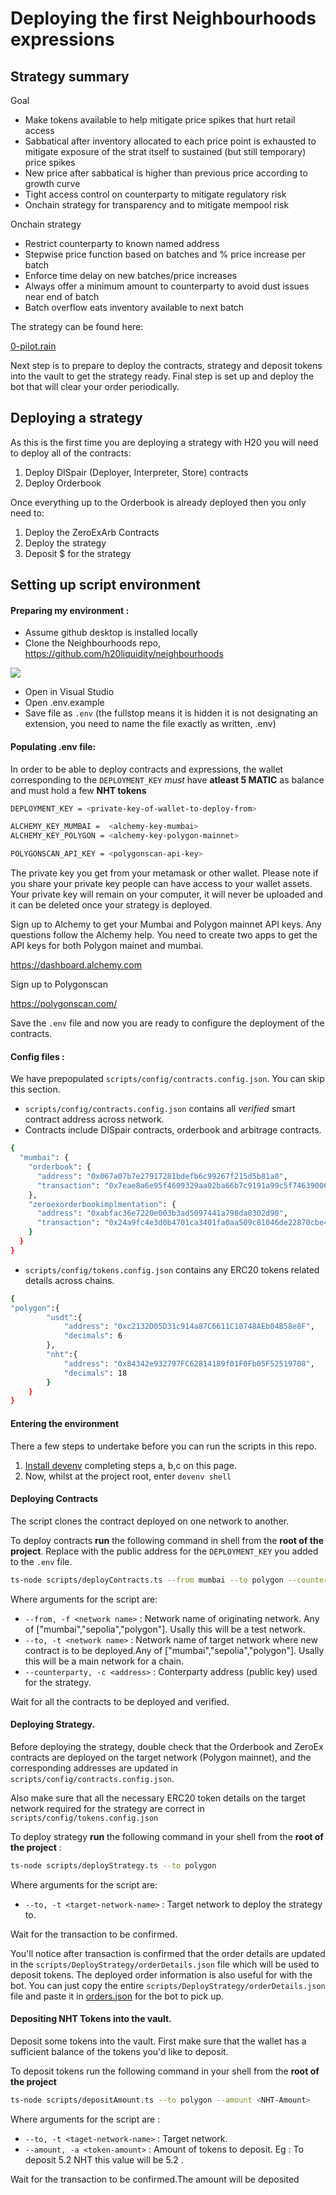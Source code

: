 # Deploying the first Neighbourhoods expressions

## Strategy summary

Goal

- Make tokens available to help mitigate price spikes that hurt retail access
- Sabbatical after inventory allocated to each price point is exhausted to mitigate exposure of the strat itself to sustained (but still temporary) price spikes
- New price after sabbatical is higher than previous price according to growth curve
- Tight access control on counterparty to mitigate regulatory risk
- Onchain strategy for transparency and to mitigate mempool risk

Onchain strategy

- Restrict counterparty to known named address
- Stepwise price function based on batches and % price increase per batch
- Enforce time delay on new batches/price increases
- Always offer a minimum amount to counterparty to avoid dust issues near end of batch
- Batch overflow eats inventory available to next batch

The strategy can be found here:

[0-pilot.rain](/src/0-pilot.rain)

Next step is to prepare to deploy the contracts, strategy and deposit tokens into the vault to get the strategy ready. Final step is set up and deploy the bot that will clear your order periodically.

## Deploying a strategy

As this is the first time you are deploying a strategy with H20 you will need to deploy all of the contracts:

1. Deploy DISpair (Deployer, Interpreter, Store) contracts
2. Deploy Orderbook

Once everything up to the Orderbook is already deployed then you only need to:

1. Deploy the ZeroExArb Contracts
2. Deploy the strategy
3. Deposit $ for the strategy

## Setting up script environment

#### Preparing my environment :

- Assume github desktop is installed locally
- Clone the Neighbourhoods repo, https://github.com/h20liquidity/neighbourhoods

![](https://i.imgur.com/2xVzld5.png)

- Open in Visual Studio
- Open .env.example
- Save file as `.env` (the fullstop means it is hidden it is not designating an extension, you need to name the file exactly as written, .env)

#### Populating .env file:

In order to be able to deploy contracts and expressions, the wallet corresponding to the `DEPLOYMENT_KEY` _must_ have **atleast 5 MATIC** as balance and must hold a few **NHT tokens**

```sh
DEPLOYMENT_KEY = <private-key-of-wallet-to-deploy-from>

ALCHEMY_KEY_MUMBAI =  <alchemy-key-mumbai>
ALCHEMY_KEY_POLYGON = <alchemy-key-polygon-mainnet>

POLYGONSCAN_API_KEY = <polygonscan-api-key>
```

The private key you get from your metamask or other wallet. Please note if you share your private key people can have access to your wallet assets. Your private key will remain on your computer, it will never be uploaded and it can be deleted once your strategy is deployed.

Sign up to Alchemy to get your Mumbai and Polygon mainnet API keys. Any questions follow the Alchemy help. You need to create two apps to get the API keys for both Polygon mainet and mumbai.

https://dashboard.alchemy.com

Sign up to Polygonscan

https://polygonscan.com/

Save the `.env` file and now you are ready to configure the deployment of the contracts.

#### Config files :

We have prepopulated `scripts/config/contracts.config.json`. You can skip this section.

- `scripts/config/contracts.config.json` contains all _verified_ smart contract address across network.
- Contracts include DISpair contracts, orderbook and arbitrage contracts.

```sh
{
  "mumbai": {
    "orderbook": {
      "address": "0x067a07b7e27917281bdefb6c99267f215d5b81a0",
      "transaction": "0x7eae8a6e95f4609329aa02ba66b7c9191a99c5f7463900657391dc88890dc045"
    },
    "zeroexorderbookimplmentation": {
      "address": "0xabfac36e7220e003b3ad5097441a798da0302d90",
      "transaction": "0x24a9fc4e3d0b4701ca3401fa0aa509c81046de22870cbe46b3ea5d2da317e098"
    }
  }
}
```

- `scripts/config/tokens.config.json` contains any ERC20 tokens related details across chains.

```sh
{
"polygon":{
        "usdt":{
            "address": "0xc2132D05D31c914a87C6611C10748AEb04B58e8F",
            "decimals": 6
        },
        "nht":{
            "address": "0x84342e932797FC62814189f01F0Fb05F52519708",
            "decimals": 18
        }
    }
}
```

#### Entering the environment

There a few steps to undertake before you can run the scripts in this repo.

1. [Install devenv](https://devenv.sh/getting-started/) completing steps a, b,c on this page.
2. Now, whilst at the project root, enter `devenv shell`

#### Deploying Contracts

The script clones the contract deployed on one network to another.

To deploy contracts **run** the following command in shell from the **root of the project**.
Replace <your-public-key> with the public address for the `DEPLOYMENT_KEY` you added to the `.env` file.

```sh
ts-node scripts/deployContracts.ts --from mumbai --to polygon --counterparty <your-public-key>
```

Where arguments for the script are:

- `--from, -f <network name>` : Network name of originating network. Any of ["mumbai","sepolia","polygon"]. Usally this will be a test network.
- `--to, -t <network name>` : Network name of target network where new contract is to be deployed.Any of ["mumbai","sepolia","polygon"]. Usally this will be a main network for a chain.
- `--counterparty, -c <address>` : Conterparty address (public key) used for the strategy.

Wait for all the contracts to be deployed and verified.

#### Deploying Strategy.

Before deploying the strategy, double check that the Orderbook and ZeroEx contracts are deployed on the target network (Polygon mainnet), and the corresponding addresses are updated in `scripts/config/contracts.config.json`.

Also make sure that all the necessary ERC20 token details on the target network required for the strategy are correct in `scripts/config/tokens.config.json`

To deploy strategy **run** the following command in your shell from the **root of the project** :

```sh
ts-node scripts/deployStrategy.ts --to polygon
```

Where arguments for the script are:

- `--to, -t <target-network-name>` : Target network to deploy the strategy to.

Wait for the transaction to be confirmed.

You'll notice after transaction is confirmed that the order details are updated in the `scripts/DeployStrategy/orderDetails.json` file which will be used to deposit tokens. 
The deployed order information is also useful for with the bot. You can just copy the entire `scripts/DeployStrategy/orderDetails.json` file and paste it in [orders.json](https://github.com/h20liquidity/zeroex-take-order-bot/blob/master/orders.json) for the bot to pick up. 

#### Depositing NHT Tokens into the vault.

Deposit some tokens into the vault. First make sure that the wallet has a sufficient balance of the tokens you'd like to deposit.

To deposit tokens run the following command in your shell from the **root of the project**

```sh
ts-node scripts/depositAmount.ts --to polygon --amount <NHT-Amount>
```

Where arguments for the script are :

- `--to, -t <taget-network-name>` : Target network.
- `--amount, -a <token-amount>` : Amount of tokens to deposit. Eg : To deposit 5.2 NHT this value will be 5.2 .

Wait for the transaction to be confirmed.The amount will be deposited
